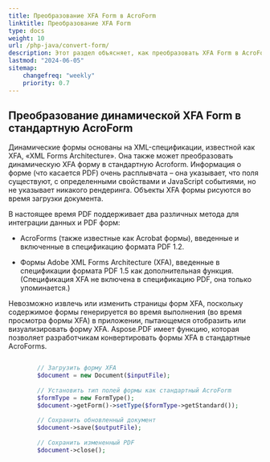 ```yaml
---
title: Преобразование XFA Form в AcroForm
linktitle: Преобразование XFA Form
type: docs
weight: 10
url: /php-java/convert-form/
description: Этот раздел объясняет, как преобразовать XFA Form в AcroForm с помощью Aspose.PDF для PHP через Java.
lastmod: "2024-06-05"
sitemap:
    changefreq: "weekly"
    priority: 0.7
---
```


## Преобразование динамической XFA Form в стандартную AcroForm

Динамические формы основаны на XML-спецификации, известной как XFA, «XML Forms Architecture». Она также может преобразовать динамическую XFA форму в стандартную Acroform. Информация о форме (что касается PDF) очень расплывчата – она указывает, что поля существуют, с определенными свойствами и JavaScript событиями, но не указывает никакого рендеринга. Объекты XFA формы рисуются во время загрузки документа.

В настоящее время PDF поддерживает два различных метода для интеграции данных и PDF форм:

- AcroForms (также известные как Acrobat формы), введенные и включенные в спецификацию формата PDF 1.2.

- Формы Adobe XML Forms Architecture (XFA), введенные в спецификации формата PDF 1.5 как дополнительная функция. (Спецификация XFA не включена в спецификацию PDF, она только упоминается.)

Невозможно извлечь или изменить страницы форм XFA, поскольку содержимое формы генерируется во время выполнения (во время просмотра формы XFA) в приложении, пытающемся отобразить или визуализировать форму XFA. Aspose.PDF имеет функцию, которая позволяет разработчикам конвертировать формы XFA в стандартные AcroForms.

```php

        // Загрузить форму XFA
        $document = new Document($inputFile);
        
        // Установить тип полей формы как стандартный AcroForm
        $formType = new FormType();
        $document->getForm()->setType($formType->getStandard());
            
        // Сохранить обновленный документ
        $document->save($outputFile);
        
        // Сохранить измененный PDF    
        $document->close();
```